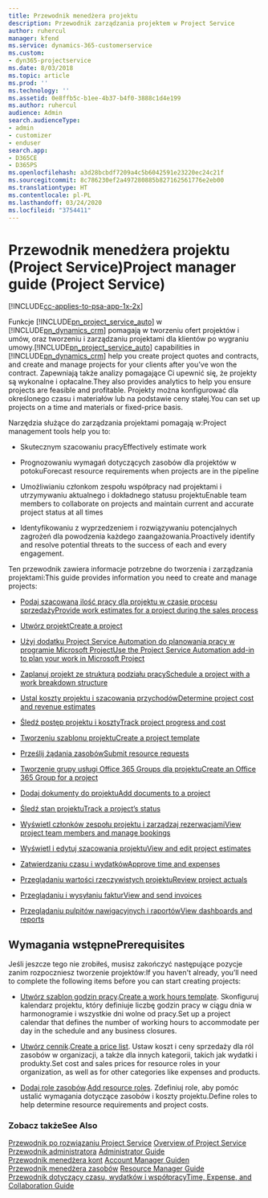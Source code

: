 ```yaml
---
title: Przewodnik menedżera projektu
description: Przewodnik zarządzania projektem w Project Service
author: ruhercul
manager: kfend
ms.service: dynamics-365-customerservice
ms.custom:
- dyn365-projectservice
ms.date: 8/03/2018
ms.topic: article
ms.prod: ''
ms.technology: ''
ms.assetid: 0e8ffb5c-b1ee-4b37-b4f0-3888c1d4e199
ms.author: ruhercul
audience: Admin
search.audienceType:
- admin
- customizer
- enduser
search.app:
- D365CE
- D365PS
ms.openlocfilehash: a3d28bcbdf7209a4c5b6042591e23220ec24c21f
ms.sourcegitcommit: 8c786230ef2a497280885b827162561776e2eb00
ms.translationtype: HT
ms.contentlocale: pl-PL
ms.lasthandoff: 03/24/2020
ms.locfileid: "3754411"
---
```

# <a name="project-manager-guide-project-service"></a><span data-ttu-id="04bb4-103">Przewodnik menedżera projektu (Project Service)</span><span class="sxs-lookup"><span data-stu-id="04bb4-103">Project manager guide (Project Service)</span></span>

[!INCLUDE[cc-applies-to-psa-app-1x-2x](../includes/cc-applies-to-psa-app-1x-2x.md)]

<span data-ttu-id="04bb4-104">Funkcje [!INCLUDE[pn_project_service_auto](../includes/pn-project-service-auto.md)] w [!INCLUDE[pn_dynamics_crm](../includes/pn-dynamics-crm.md)] pomagają w tworzeniu ofert projektów i umów, oraz tworzeniu i zarządzaniu projektami dla klientów po wygraniu umowy.</span><span class="sxs-lookup"><span data-stu-id="04bb4-104">[!INCLUDE[pn_project_service_auto](../includes/pn-project-service-auto.md)] capabilities in [!INCLUDE[pn_dynamics_crm](../includes/pn-dynamics-crm.md)] help you create project quotes and contracts, and create and manage projects for your clients after you’ve won the contract.</span></span> <span data-ttu-id="04bb4-105">Zapewniają także analizy pomagające Ci upewnić się, że projekty są wykonalne i opłacalne.</span><span class="sxs-lookup"><span data-stu-id="04bb4-105">They also provides analytics to help you ensure projects are feasible and profitable.</span></span> <span data-ttu-id="04bb4-106">Projekty można konfigurować dla określonego czasu i materiałów lub na podstawie ceny stałej.</span><span class="sxs-lookup"><span data-stu-id="04bb4-106">You can set up projects on a time and materials or fixed-price basis.</span></span>  
  
 <span data-ttu-id="04bb4-107">Narzędzia służące do zarządzania projektami pomagają w:</span><span class="sxs-lookup"><span data-stu-id="04bb4-107">Project management tools help you to:</span></span>  
  
-   <span data-ttu-id="04bb4-108">Skutecznym szacowaniu pracy</span><span class="sxs-lookup"><span data-stu-id="04bb4-108">Effectively estimate work</span></span>  
  
-   <span data-ttu-id="04bb4-109">Prognozowaniu wymagań dotyczących zasobów dla projektów w potoku</span><span class="sxs-lookup"><span data-stu-id="04bb4-109">Forecast resource requirements when projects are in the pipeline</span></span>  
  
-   <span data-ttu-id="04bb4-110">Umożliwianiu członkom zespołu współpracy nad projektami i utrzymywaniu aktualnego i dokładnego statusu projektu</span><span class="sxs-lookup"><span data-stu-id="04bb4-110">Enable team members to collaborate on projects and maintain current and accurate project status at all times</span></span>  
  
-   <span data-ttu-id="04bb4-111">Identyfikowaniu z wyprzedzeniem i rozwiązywaniu potencjalnych zagrożeń dla powodzenia każdego zaangażowania.</span><span class="sxs-lookup"><span data-stu-id="04bb4-111">Proactively identify and resolve potential threats to the success of each and every engagement.</span></span>  
  
<span data-ttu-id="04bb4-112">Ten przewodnik zawiera informacje potrzebne do tworzenia i zarządzania projektami:</span><span class="sxs-lookup"><span data-stu-id="04bb4-112">This guide provides information you need to create and manage projects:</span></span>  
  
-   [<span data-ttu-id="04bb4-113">Podaj szacowaną ilość pracy dla projektu w czasie procesu sprzedaży</span><span class="sxs-lookup"><span data-stu-id="04bb4-113">Provide work estimates for a project during the sales process</span></span>](../project-service/provide-estimates-project-during-sales-process.md)  
  
-   [<span data-ttu-id="04bb4-114">Utwórz projekt</span><span class="sxs-lookup"><span data-stu-id="04bb4-114">Create a project</span></span>](../project-service/create-project.md)  
  
-   [<span data-ttu-id="04bb4-115">Użyj dodatku Project Service Automation do planowania pracy w programie Microsoft Project</span><span class="sxs-lookup"><span data-stu-id="04bb4-115">Use the Project Service Automation add-in to plan your work in Microsoft Project</span></span>](../project-service/add-plan-work-microsoft-project.md)  
  
-   [<span data-ttu-id="04bb4-116">Zaplanuj projekt ze strukturą podziału pracy</span><span class="sxs-lookup"><span data-stu-id="04bb4-116">Schedule a project with a work breakdown structure</span></span>](../project-service/schedule-project-work-breakdown-structure.md)  
  
-   [<span data-ttu-id="04bb4-117">Ustal koszty projektu i szacowania przychodów</span><span class="sxs-lookup"><span data-stu-id="04bb4-117">Determine project cost and revenue estimates</span></span>](../project-service/determine-project-cost-revenue-estimates.md)  
  
-   [<span data-ttu-id="04bb4-118">Śledź postęp projektu i koszty</span><span class="sxs-lookup"><span data-stu-id="04bb4-118">Track project progress and cost</span></span>](../project-service/track-project-progress-cost.md)  
  
-   [<span data-ttu-id="04bb4-119">Tworzeniu szablonu projektu</span><span class="sxs-lookup"><span data-stu-id="04bb4-119">Create a project template</span></span>](../project-service/create-project-template.md)  
  
-   [<span data-ttu-id="04bb4-120">Prześlij żądania zasobów</span><span class="sxs-lookup"><span data-stu-id="04bb4-120">Submit resource requests</span></span>](../project-service/submit-resource-requests.md)  
  
-   [<span data-ttu-id="04bb4-121">Tworzenie grupy usługi Office 365 Groups dla projektu</span><span class="sxs-lookup"><span data-stu-id="04bb4-121">Create an Office 365 Group for a project</span></span>](../project-service/create-office-365-group-project.md)  
  
-   [<span data-ttu-id="04bb4-122">Dodaj dokumenty do projektu</span><span class="sxs-lookup"><span data-stu-id="04bb4-122">Add documents to a project</span></span>](../project-service/add-documents-project.md)  
  
-   [<span data-ttu-id="04bb4-123">Śledź stan projektu</span><span class="sxs-lookup"><span data-stu-id="04bb4-123">Track a project’s status</span></span>](../project-service/track-project-status.md)  
  
-   [<span data-ttu-id="04bb4-124">Wyświetl członków zespołu projektu i zarządzaj rezerwacjami</span><span class="sxs-lookup"><span data-stu-id="04bb4-124">View project team members and manage bookings</span></span>](../project-service/view-project-team-members-manage-bookings.md)  
  
-   [<span data-ttu-id="04bb4-125">Wyświetl i edytuj szacowania projektu</span><span class="sxs-lookup"><span data-stu-id="04bb4-125">View and edit project estimates</span></span>](../project-service/view-edit-project-estimates.md)  
  
-   [<span data-ttu-id="04bb4-126">Zatwierdzaniu czasu i wydatków</span><span class="sxs-lookup"><span data-stu-id="04bb4-126">Approve time and expenses</span></span>](../project-service/approve-time-expenses.md)  
  
-   [<span data-ttu-id="04bb4-127">Przeglądaniu wartości rzeczywistych projektu</span><span class="sxs-lookup"><span data-stu-id="04bb4-127">Review project actuals</span></span>](../project-service/review-project-actuals.md)  
  
-   [<span data-ttu-id="04bb4-128">Przeglądaniu i wysyłaniu faktur</span><span class="sxs-lookup"><span data-stu-id="04bb4-128">View and send invoices</span></span>](../project-service/view-send-invoices.md)  
  
-   [<span data-ttu-id="04bb4-129">Przeglądaniu pulpitów nawigacyjnych i raportów</span><span class="sxs-lookup"><span data-stu-id="04bb4-129">View dashboards and reports</span></span>](../project-service/view-dashboards-reports.md)  
  
## <a name="prerequisites"></a><span data-ttu-id="04bb4-130">Wymagania wstępne</span><span class="sxs-lookup"><span data-stu-id="04bb4-130">Prerequisites</span></span>  
 <span data-ttu-id="04bb4-131">Jeśli jeszcze tego nie zrobiłeś, musisz zakończyć następujące pozycje zanim rozpoczniesz tworzenie projektów:</span><span class="sxs-lookup"><span data-stu-id="04bb4-131">If you haven't already, you’ll need to complete the following items before you can start creating projects:</span></span>  
  
-   <span data-ttu-id="04bb4-132">[Utwórz szablon godzin pracy](../project-service/create-work-hours-template.md).</span><span class="sxs-lookup"><span data-stu-id="04bb4-132">[Create a work hours template](../project-service/create-work-hours-template.md).</span></span> <span data-ttu-id="04bb4-133">Skonfiguruj kalendarz projektu, który definiuje liczbę godzin pracy w ciągu dnia w harmonogramie i wszystkie dni wolne od pracy.</span><span class="sxs-lookup"><span data-stu-id="04bb4-133">Set up a project calendar that defines the number of working hours to accommodate per day in the schedule and any business closures.</span></span>  
  
-   <span data-ttu-id="04bb4-134">[Utwórz cennik](../project-service/create-price-list.md).</span><span class="sxs-lookup"><span data-stu-id="04bb4-134">[Create a price list](../project-service/create-price-list.md).</span></span> <span data-ttu-id="04bb4-135">Ustaw koszt i ceny sprzedaży dla ról zasobów w organizacji, a także dla innych kategorii, takich jak wydatki i produkty.</span><span class="sxs-lookup"><span data-stu-id="04bb4-135">Set cost and sales prices for resource roles in your organization, as well as for other categories like expenses and products.</span></span>  
  
-   <span data-ttu-id="04bb4-136">[Dodaj role zasobów](../project-service/add-resource-roles.md).</span><span class="sxs-lookup"><span data-stu-id="04bb4-136">[Add resource roles](../project-service/add-resource-roles.md).</span></span> <span data-ttu-id="04bb4-137">Zdefiniuj role, aby pomóc ustalić wymagania dotyczące zasobów i koszty projektu.</span><span class="sxs-lookup"><span data-stu-id="04bb4-137">Define roles to help determine resource requirements and project costs.</span></span>  
  
### <a name="see-also"></a><span data-ttu-id="04bb4-138">Zobacz także</span><span class="sxs-lookup"><span data-stu-id="04bb4-138">See Also</span></span>  
 <span data-ttu-id="04bb4-139">[Przewodnik po rozwiązaniu Project Service](../project-service/overview.md) </span><span class="sxs-lookup"><span data-stu-id="04bb4-139">[Overview of Project Service](../project-service/overview.md) </span></span>  
 <span data-ttu-id="04bb4-140">[Przewodnik administratora](../project-service/admin-guide.md) </span><span class="sxs-lookup"><span data-stu-id="04bb4-140">[Administrator Guide](../project-service/admin-guide.md) </span></span>  
 <span data-ttu-id="04bb4-141">[Przewodnik menedżera kont](../project-service/account-manager-guide.md) </span><span class="sxs-lookup"><span data-stu-id="04bb4-141">[Account Manager Guiden](../project-service/account-manager-guide.md) </span></span>  
 <span data-ttu-id="04bb4-142">[Przewodnik menedżera zasobów](../project-service/resource-manager-guide.md) </span><span class="sxs-lookup"><span data-stu-id="04bb4-142">[Resource Manager Guide](../project-service/resource-manager-guide.md) </span></span>  
 [<span data-ttu-id="04bb4-143">Przewodnik dotyczący czasu, wydatków i współpracy</span><span class="sxs-lookup"><span data-stu-id="04bb4-143">Time, Expense, and Collaboration Guide</span></span>](../project-service/time-expense-collaboration-guide.md)

